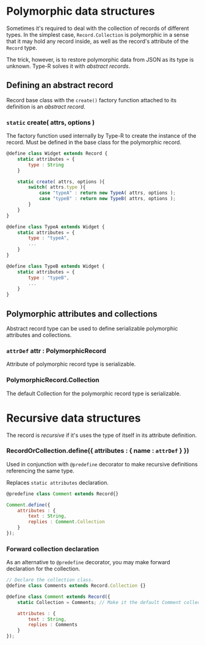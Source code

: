 # Polymorphic data structures

Sometimes it's required to deal with the collection of records of different types.
In the simplest case, `Record.Collection` is polymorphic in a sense that it may hold any record
inside, as well as the record's attribute of the `Record` type.

The trick, however, is to restore polymorphic data from JSON as its type is unknown.
Type-R solves it with _abstract records_.

## Defining an abstract record

Record base class with the `create()` factory function attached to its definition is an _abstract record_.

### `static` create( attrs, options )

The factory function used internally by Type-R to create the instance of the record.
Must be defined in the base class for the polymorphic record.

```javascript
@define class Widget extends Record {
    static attributes = {
        type : String
    }

    static create( attrs, options ){
        switch( attrs.type ){
            case "typeA" : return new TypeA( attrs, options );
            case "typeB" : return new TypeB( attrs, options );
        }
    }
}

@define class TypeA extends Widget {
    static attributes = {
        type : "typeA",
        ...
    }
}

@define class TypeB extends Widget {
    static attributes = {
        type : "typeB",
        ...
    }
}
```

## Polymorphic attributes and collections

Abstract record type can be used to define serializable polymorphic attributes and collections.

### `attrDef` attr : PolymorphicRecord

Attribute of polymorphic record type is serializable.

### PolymorphicRecord.Collection

The default Collection for the polymorphic record type is serializable.

# Recursive data structures

The record is _recursive_ if it's uses the type of itself in its attribute definition.

### RecordOrCollection.define({ attributes : { name : `attrDef` } })

Used in conjunction with `@predefine` decorator to make recursive definitions
referencing the same type.

Replaces `static attributes` declaration.

```javascript
@predefine class Comment extends Record{}

Comment.define({
    attributes : {
        text : String,
        replies : Comment.Collection
    }
});
```

### Forward collection declaration

As an alternative to `@predefine` decorator, you may make forward declaration for the collection.

```javascript
// Declare the collection class.
@define class Comments extends Record.Collection {}

@define class Comment extends Record({
    static Collection = Comments; // Make it the default Comment collection.

    attributes : {
        text : String,
        replies : Comments
    }
});
```
